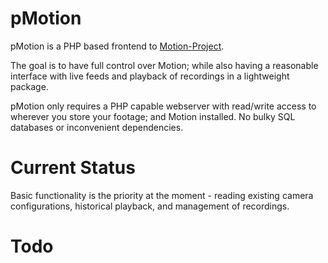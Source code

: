 # pMotion
pMotion is a PHP based frontend to [Motion-Project](https://github.com/Motion-Project/motion).

The goal is to have full control over Motion; while also having a reasonable interface with live feeds and playback of recordings in a lightweight package.

pMotion only requires a PHP capable webserver with read/write access to wherever you store your footage; and Motion installed.  No bulky SQL databases or inconvenient dependencies.

# Current Status

Basic functionality is the priority at the moment - reading existing camera configurations, historical playback, and management of recordings.

# Todo